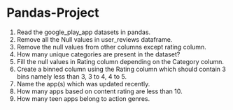 # Pandas-Project
1. Read the google_play_app datasets in pandas.
2. Remove all the Null values in user_reviews dataframe. 
3. Remove the null values from other columns except rating column.
4. How many unique categories are present in the dataset? 
5. Fill the null values in Rating column depending on the Category column.
6. Create a binned column using the Rating column which should contain 3 bins namely less than 3, 3 to 4, 4 to 5. 
7. Name the app(s) which was updated recently. 
8. How many apps based on content rating are less than 10.
9. How many teen apps belong to action genres.
